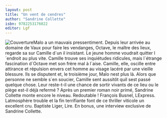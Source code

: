 ```yaml
---
layout: post
title: "Un vent de cendres"
author: "Sandrine Collette"
isbn: 9782253176022
editor: Lgf
---
```


![Couverture](/img/9782253176022.jpg)Malo a un mauvais pressentiment. Depuis leur arrivée au domaine de Vaux pour faire les vendanges, Octave, le maître des lieux, regarde sa sur Camille d´un il insistant. Le jeune homme voudrait quitter l´endroit au plus vite. Camille trouve ses inquiétudes ridicules, mais l´étrange fascination d´Octave met son frère mal à l´aise. Camille, elle, oscille entre attirance et répulsion envers cet homme au visage lacéré par une vieille blessure. Ils se disputent et, le troisième jour, Malo nest plus là. Alors que personne ne semble s´en soucier, Camille sent aussitôt quil sest passé quelque chose. Leur reste-t-il une chance de sortir vivants de ce lieu ou le piège est-il déjà refermé ? Après un premier roman noir primé, Sandrine Collette monte encore le niveau. Redoutable ! François Busnel, LExpress. Latmosphère trouble et la fin terrifiante font de ce thriller viticole un excellent cru. Baptiste Liger, Lire. En bonus, une interview exclusive de Sandrine Collette.